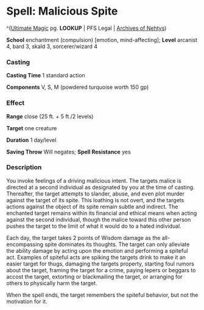 # Spell: Malicious Spite

^([Ultimate Magic][ss-malicious-spite] pg. **LOOKUP** | PFS Legal | [Archives of Nehtys][sn-malicious-spite])

**School** enchantment (compulsion) [emotion, mind-affecting]; **Level** arcanist 4, bard 3, skald 3, sorcerer/wizard 4

### Casting

**Casting Time** 1 standard action  

**Components** V, S, M (powdered turquoise worth 150 gp)

### Effect

**Range** close (25 ft. + 5 ft./2 levels)  

**Target** one creature  

**Duration** 1 day/level  

**Saving Throw** Will negates; **Spell Resistance** yes

### Description

You invoke feelings of a driving malicious intent. The targets malice is directed at a second individual as designated by you at the time of casting. Thereafter, the target attempts to slander, abuse, and even plot murder against the target of its spite. This loathing is not overt, and the targets actions against the object of its spite remain subtle and indirect. The enchanted target remains within its financial and ethical means when acting against the second individual, though the malice toward this other person pushes the target to the limit of what it would do to a hated individual.  

Each day, the target takes 2 points of Wisdom damage as the all-encompassing spite dominates its thoughts. The target can only alleviate the ability damage by acting upon the emotion and performing a spiteful act. Examples of spiteful acts are spiking the targets drink to make it an easier target for thugs, damaging the targets property, starting foul rumors about the target, framing the target for a crime, paying lepers or beggars to accost the target, extorting or blackmailing the target, or arranging for others to physically harm the target.  

When the spell ends, the target remembers the spiteful behavior, but not the motivation for it.

[ss-malicious-spite]: http://paizo.com/pathfinderRPG/v57
[sn-malicious-spite]: http://www.archivesofnethys.com/SpellDisplay.aspx?ItemName=Malicious%20Spite